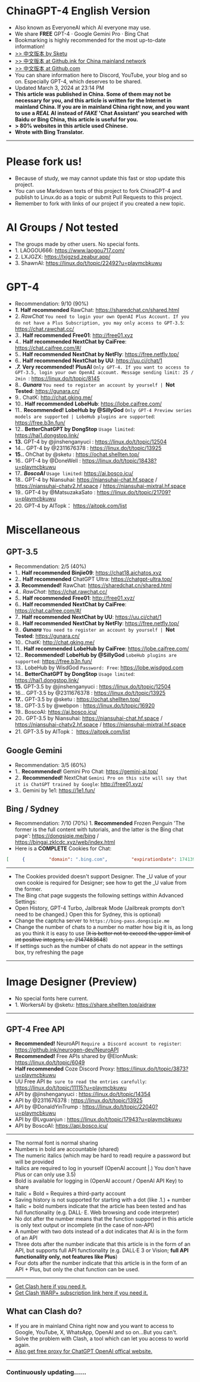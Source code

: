 # ChinaGPT-4 English Version
- Also known as EveryoneAI which AI everyone may use.
- We share **FREE** GPT-4 · Google Gemini Pro · Bing Chat
- Bookmarking is highly recommended for the most up-to-date information!
- [>> 中文版本 by Sketu](https://chinagpt.shellten.top/)
- [>> 中文版本 at Github.ink for China mainland network](https://github.ink/PlayMcBKuwu/chinagpt-4/blob/main/README.md)
- [>> 中文版本 at Github.com](https://github.com/PlayMcBKuwu/chinagpt-4/blob/main/README.md)
- You can share information here to Discord, YouTube, your blog and so on. Especially GPT-4, which deserves to be shared.
- Updated March 3, 2024 at 23:14 PM
- **This article was published in China. Some of them may not be necessary for you, and this article is written for the Internet in mainland China. If you are in mainland China right now, and you want to use a *REAL* AI instead of *FAKE* 'Chat Assistant' you searched with Baidu or Bing China, this article is useful for you.**
- **> 80% websites in this article used Chinese.**
- **Wrote with Bing Translator.**
***
# Please fork us!
- Because of study, we may cannot update this fast or stop update this project.
- You can use Markdown texts of this project to fork ChinaGPT-4 and publish to Linux.do as a topic or submit Pull Requests to this project.
- Remember to fork with links of our project if you created a new topic.
# AI Groups / Not tested
- The groups made by other users. No special fonts.
- 1\. LAOGOU666: https://www.laogou717.com/
- 2\. LXJGZX: https://lxjgzsd.zeabur.app/
- 3\. ShawnAI: https://linux.do/t/topic/22492?u=playmcbkuwu
# GPT-4
- Recommendation: 9/10 (90%)
- ***1\.*** **Half recommended** RawChat: https://sharedchat.cn/shared.html
- 2\. *RawChat* `You need to login your own OpenAI Plus Account. If you do not have a Plus Subscription, you may only access to GPT-3.5`: https://chat.rawchat.cc/
- *3\.\.* **Half recommended** **Free01**: http://free01.xyz
- 4\.\. **Half recommended** **NextChat by CaiFree**: https://chat.caifree.com/#/
- 5\.\. **Half recommended** **NextChat by NetFly**: https://free.netfly.top/
- 6\.\. **Half recommended** **NextChat by UU**: https://uu.ci/chat/1
- ***.7\.*** **Very recommended!** **PlusAI** `Only GPT-4. If you want to access to GPT-3.5, login your own OpenAI accoumt. Message sending limit: 25 / 2min `: https://linux.do/t/topic/8145
- 8\.\. ***Gunara*** `You need to register an account by yourself | `**Not Tested**: https://gunara.cn/
- 9\.\. ChatK: http://chat.gking.me/
- 10\.\. **Half recommended** **LobeHub**: https://lobe.caifree.com/
- 11\.\. **Recommended!** **LobeHub by @SillyGod** `Only GPT-4 Preview series models are supported | LobeHub plugins are supported`: https://free.b3n.fun/
- 12\.\. **BetterChatGPT by DongStop** `Usage limited`: https://hai1.dongstop.link/
- **13\.** GPT-4 by @jinshenganyuci : https://linux.do/t/topic/12504
- 14\... GPT-4 by @2311676378 : https://linux.do/t/topic/13925
- **15\.\.** OhChat by @sketu : https://ochat.shellten.top/
- 16\.\. GPT-4 by @DoneWell : https://linux.do/t/topic/18438?u=playmcbkuwu
- 17\.\. ***BoscoAI*** `Usage limited`: https://ai.bosco.icu/
- 18\.\. GPT-4 by Niansuhai: https://niansuhai-chat.hf.space / https://niansuhai-chatv2.hf.space / https://niansuhai-mixtral.hf.space
- 19\.\. GPT-4 by @MatsuzakaSato : https://linux.do/t/topic/21709?u=playmcbkuwu
- 20\. GPT-4 by AITopk： https://aitopk.com/list
# Miscellaneous
## GPT-3.5
- Recommendation: 2/5 (40%)
- 1\.\. **Half recommended** **Binjie09**: https://chat18.aichatos.xyz
- 2\.\. **Half recommended** ChatGPT Ultra: https://chatgpt-ultra.top/
- ***3\.*** **Recommended!** RawChat: https://sharedchat.cn/shared.html
- 4\.\. *RawChat*: https://chat.rawchat.cc/
- *5\.\.* **Half recommended** **Free01**: http://free01.xyz/
- 6\.\. **Half recommended** **NextChat by CaiFree**: https://chat.caifree.com/#/
- 7\.\. **Half recommended** **NextChat by UU**: https://uu.ci/chat/1
- 8\.\. **Half recommended** **NextChat by NetFly**: https://free.netfly.top/
- 9\.\. ***Gunara*** `You need to register an account by yourself | `**Not Tested**: https://gunara.cn/
- 10\.\. ChatK: http://chat.gking.me/
- 11\.\. **Half recommended** **LobeHub by CaiFree**: https://lobe.caifree.com/
- 12\.\. **Recommended!** **LobeHub by @SillyGod** `LobeHub plugins are supported`: https://free.b3n.fun/
- *13\.\.* LobeHub by WisdGod `Password: Free`: https://lobe.wisdgod.com
- 14\.\. **BetterChatGPT by DongStop** `Usage limited`: https://hai1.dongstop.link/
- **15\.** GPT-3.5 by @jinshenganyuci : https://linux.do/t/topic/12504
- 16\... GPT-3.5 by @2311676378 : https://linux.do/t/topic/13925
- **17\.\.** GPT-3.5 by @sketu : https://ochat.shellten.top/
- 18\.\. GPT-3.5 by @webpon : https://linux.do/t/topic/16920
- 19\.\. BoscoAI: https://ai.bosco.icu/
- 20\.\. GPT-3.5 by Niansuhai: https://niansuhai-chat.hf.space / https://niansuhai-chatv2.hf.space / https://niansuhai-mixtral.hf.space
- 21\. GPT-3.5 by AITopk： https://aitopk.com/list
## Google Gemini
- Recommendation: 3/5 (60%)
- 1\.\. **Recommended!** Gemini Pro Chat: https://gemini-ai.top/
- *2\.\.* **Recommended!** NextChat `Gemini Pro on this site will say that it is ChatGPT trained by Google`: http://free01.xyz/
- 3\.\. Gemini by 1e1: https://1e1.fun/
## Bing / Sydney
- Recommendation: 7/10 (70%)
1\. **Recommended** Frozen Penguin 'The former is the full content with tutorials, and the latter is the Bing chat page': https://dongsiqie.me/bing / https://bingai.zklcdc.xyz/web/index.html
- Here is a **COMPLETE** Cookies for Chat:
```json
[     {         "domain": ".bing.com",         "expirationDate": 1741395943.072767,         "hostOnly": false,         "httpOnly": false,         "name": "SRCHUSR",         "path": "/",         "sameSite": "no_restriction",         "secure": true,         "session": false,         "storeId": null,         "value": "DOB=20220323&T=1706835935000"     },     {         "domain": ".bing.com",         "hostOnly": false,         "httpOnly": true,         "name": "_Rwho",         "path": "/",         "sameSite": "no_restriction",         "secure": true,         "session": true,         "storeId": null,         "value": "u=d"     },     {         "domain": ".bing.com",         "expirationDate": 1741396043.383555,         "hostOnly": false,         "httpOnly": false,         "name": "SRCHHPGUSR",         "path": "/",         "sameSite": "no_restriction",         "secure": true,         "session": false,         "storeId": null,         "value": "SRCHLANG=zh-Hans&BZA=0&BRW=W&BRH=S&CW=1358&CH=620&SW=1366&SH=768&DPR=1.0&UTC=480&DM=0&EXLTT=31&HV=1706836043&PV=10.0.0&PRVCW=807&PRVCH=620&SCW=1343&SCH=620&WTS=63842432828&cdxtone=Creative&cdxtoneopts=h3imaginative,clgalileo,gencontentv3&IG=C551B738CFE24183B421AF9BFD2A667A&CIBV=1.1359.4"     },     {         "domain": ".bing.com",         "expirationDate": 1725093314.76374,         "hostOnly": false,         "httpOnly": false,         "name": "ANON",         "path": "/",         "sameSite": "no_restriction",         "secure": true,         "session": false,         "storeId": null,         "value": "A=038FB286D488437EF15AA538FFFFFFFF&E=1c1d&W=1"     },     {         "domain": ".bing.com",         "expirationDate": 1715000787,         "hostOnly": false,         "httpOnly": false,         "name": "BCP",         "path": "/",         "sameSite": "no_restriction",         "secure": true,         "session": false,         "storeId": null,         "value": "AD=1&AL=1&SM=1"     },     {         "domain": ".bing.com",         "expirationDate": 1718115299,         "hostOnly": false,         "httpOnly": false,         "name": "EDGSRVCUSR",         "path": "/",         "sameSite": "no_restriction",         "secure": true,         "session": false,         "storeId": null,         "value": "udscdxtone=Balanced"     },     {         "domain": ".bing.com",         "hostOnly": false,         "httpOnly": false,         "name": "_SS",         "path": "/",         "sameSite": "no_restriction",         "secure": true,         "session": true,         "storeId": null,         "value": "SID=15FBF909B5136FFF283CED10B4596E3A&R=51&RB=51&GB=0&RG=0&RP=51"     },     {         "domain": ".bing.com",         "hostOnly": false,         "httpOnly": false,         "name": "ipv6",         "path": "/",         "sameSite": "no_restriction",         "secure": true,         "session": true,         "storeId": null,         "value": "hit=1706839544595&t=4"     },     {         "domain": ".bing.com",         "expirationDate": 1711195505.096207,         "hostOnly": false,         "httpOnly": false,         "name": "SRCHD",         "path": "/",         "sameSite": "no_restriction",         "secure": true,         "session": false,         "storeId": null,         "value": "AF=NOFORM"     },     {         "domain": ".bing.com",         "expirationDate": 1738458431.96791,         "hostOnly": false,         "httpOnly": false,         "name": "_RwBf",         "path": "/",         "sameSite": "no_restriction",         "secure": true,         "session": false,         "storeId": null,         "value": "ilt=4&ihpd=0&ispd=1&rc=51&rb=51&gb=0&rg=0&pc=51&mtu=0&rbb=0.0&g=0&cid=&clo=0&v=2&l=2024-02-01T08:00:00.0000000Z&lft=0001-01-01T00:00:00.0000000&aof=0&o=0&p=BINGCOPILOTWAITLIST&c=MR000T&t=1096&s=2023-05-07T13:05:12.1562604+00:00&ts=2024-02-02T01:07:12.4382309+00:00&rwred=0&wls=2&lka=0&lkt=0&TH=&mta=0&e=SLfAVnnpKJ-tZikbYUjYGw2FmrIhm6YrUlBf7YmVCafZ8uGRs2Io8zMf46Sd4kYMZEpekoL-2TyLhGFDGrJQvuiUeh5lFTG1oru3OKxmBYU&A=&wlb=0&aad=0&ard=0001-01-01T00:00:00.0000000&wle=0&ccp=0&rwdbt=0001-01-01T16:00:00.0000000-08:00&rwflt=0001-01-01T16:00:00.0000000-08:00"     },     {         "domain": ".bing.com",         "expirationDate": 1741396029.415937,         "hostOnly": false,         "httpOnly": false,         "name": "_UR",         "path": "/",         "sameSite": "no_restriction",         "secure": true,         "session": false,         "storeId": null,         "value": "QS=0&TQS=0"     },     {         "domain": ".bing.com",         "hostOnly": false,         "httpOnly": true,         "name": "_EDGE_S",         "path": "/",         "sameSite": null,         "secure": false,         "session": true,         "storeId": null,         "value": "SID=15FBF909B5136FFF283CED10B4596E3A"     },     {         "domain": ".bing.com",         "expirationDate": 1741222553.363795,         "hostOnly": false,         "httpOnly": true,         "name": "USRLOC",         "path": "/",         "sameSite": "no_restriction",         "secure": true,         "session": false,         "storeId": null,         "value": "HS=1&ELOC=LAT=31.216106414794922|LON=121.47789001464844|N=%E9%BB%84%E6%B5%A6%E5%8C%BA%EF%BC%8C%E4%B8%8A%E6%B5%B7%E5%B8%82|ELT=4|"     },     {         "domain": ".bing.com",         "expirationDate": 1715955240,         "hostOnly": false,         "httpOnly": false,         "name": "_clck",         "path": "/",         "sameSite": null,         "secure": false,         "session": false,         "storeId": null,         "value": "1vag3or|2|fbp|0|1233"     },     {         "domain": ".bing.com",         "expirationDate": 1741396029.600494,         "hostOnly": false,         "httpOnly": false,         "name": "_HPVN",         "path": "/",         "sameSite": "no_restriction",         "secure": true,         "session": false,         "storeId": null,         "value": "CS=eyJQbiI6eyJDbiI6NCwiU3QiOjAsIlFzIjowLCJQcm9kIjoiUCJ9LCJTYyI6eyJDbiI6NCwiU3QiOjAsIlFzIjowLCJQcm9kIjoiSCJ9LCJReiI6eyJDbiI6NCwiU3QiOjAsIlFzIjowLCJQcm9kIjoiVCJ9LCJBcCI6dHJ1ZSwiTXV0ZSI6dHJ1ZSwiTGFkIjoiMjAyNC0wMi0wMlQwMDowMDowMFoiLCJJb3RkIjowLCJHd2IiOjAsIlRucyI6MCwiRGZ0IjpudWxsLCJNdnMiOjAsIkZsdCI6MCwiSW1wIjoxMiwiVG9ibiI6MH0="     },     {         "domain": ".bing.com",         "expirationDate": 1737390300.013449,         "hostOnly": false,         "httpOnly": false,         "name": "ABDEF",         "path": "/",         "sameSite": "no_restriction",         "secure": true,         "session": false,         "storeId": null,         "value": "V=13&ABDV=13&MRNB=1702830300011&MRB=0"     },     {         "domain": "cn.bing.com",         "expirationDate": 1706837830,         "hostOnly": true,         "httpOnly": false,         "name": "ai_session",         "path": "/",         "sameSite": "no_restriction",         "secure": true,         "session": false,         "storeId": null,         "value": "dg05h4AgPYLslV5DqO/Edr|1706835943149|1706836030657"     },     {         "domain": "cn.bing.com",         "expirationDate": 1738372030.626643,         "hostOnly": true,         "httpOnly": false,         "name": "MicrosoftApplicationsTelemetryDeviceId",         "path": "/",         "sameSite": "no_restriction",         "secure": true,         "session": false,         "storeId": null,         "value": "c601acab-e1d2-4d2a-b068-b277e9b1b1ab"     },     {         "domain": ".bing.com",         "expirationDate": 1713777802.611535,         "hostOnly": false,         "httpOnly": false,         "name": "MMCASM",         "path": "/",         "sameSite": "no_restriction",         "secure": true,         "session": false,         "storeId": null,         "value": "ID=ECB754209FE140D4908DB157CC5E2B35"     },     {         "domain": ".bing.com",         "expirationDate": 1740358555.633462,         "hostOnly": false,         "httpOnly": false,         "name": "MUID",         "path": "/",         "sameSite": "no_restriction",         "secure": true,         "session": false,         "storeId": null,         "value": "3B6C1E7652D865F623F00E7053A764FD"     },     {         "domain": "cn.bing.com",         "expirationDate": 1740532067.648779,         "hostOnly": true,         "httpOnly": true,         "name": "MUIDB",         "path": "/",         "sameSite": null,         "secure": false,         "session": false,         "storeId": null,         "value": "3B6C1E7652D865F623F00E7053A764FD"     },     {         "domain": ".bing.com",         "expirationDate": 1711195505.096263,         "hostOnly": false,         "httpOnly": false,         "name": "SRCHUID",         "path": "/",         "sameSite": "no_restriction",         "secure": true,         "session": false,         "storeId": null,         "value": "V=2&GUID=2ABFD2D032274FFDB1D32A2D4AEBE4C1&dmnchg=1"     },     {         "domain": ".bing.com",         "expirationDate": 1713777791.446063,         "hostOnly": false,         "httpOnly": false,         "name": "TRBDG",         "path": "/",         "sameSite": "no_restriction",         "secure": true,         "session": false,         "storeId": null,         "value": "FIMPR=1"     } ]
```
***
- The Cookies provided doesn't support Designer. The _U value of your own cookie is required for Designer; see how to get the _U value from the former.
- The Bing chat page suggests the following settings within Advanced Settings:
- Open History, GPT-4 Turbo, Jailbreak Mode (Jailbreak prompts don't need to be changed.) Open this for Sydney, this is optional)
- Change the captcha server to `https://bing-pass.dongsiqie.me`
- Change the number of chats to a number no matter how big it is, as long as you think it is easy to use (~~It is better not to exceed the upper limit of int positive integers, i.e. 2147483648~~)
- If settings such as the number of chats do not appear in the settings box, try refreshing the page
***
# Image Designer (Preview)
- No special fonts here current.
- 1\. WorkersAI by @sketu: https://share.shellten.top/aidraw
***
## GPT-4 Free API
- **Recommended!** NeuroAPI `Require a Discord account to register`: https://github.ink/neurogen-dev/NeuroAPI
- **Recommended!** Free APIs shared by @ElonMusk: https://linux.do/t/topic/6049
- **Half recommended** Coze Discord Proxy: https://linux.do/t/topic/3873?u=playmcbkuwu
- UU Free API `Be sure to read the entries carefully`: https://linux.do/t/topic/11115?u=playmcbkuwu
- API by @jinshenganyuci : https://linux.do/t/topic/14354
- API by @2311676378 : https://linux.do/t/topic/13925
- API by @DonaldYinTrump : https://linux.do/t/topic/22040?u=playmcbkuwu
- API by @Lvguanjun : https://linux.do/t/topic/17943?u=playmcbkuwu
- API by BoscoAI: https://api.bosco.icu/
***
- The normal font is normal sharing
- Numbers in bold are accountable (shared)
- The numeric italics (which may be hard to read) require a password but will be provided
- Italics are required to log in yourself (OpenAI account |.) You don't have Plus or can only use 3.5)
- Bold is available for logging in (OpenAI account / OpenAI API Key) to share
- Italic + Bold = Requires a third-party account
- Saving history is not supported for starting with a dot (like .1.) + number
- Italic + bold numbers indicate that the article has been tested and has full functionality (e.g. DALL· E. Web browsing and code interpreter)
- No dot after the number means that the function supported in this article is only text output or incomplete (in the case of non-API)
- A number with two dots instead of a dot indicates that AI is in the form of an API
- Three dots after the number indicate that this article is in the form of an API, but supports full API functionality (e.g. DALL·E 3 or Vision; **full API functionality only, not features like Plus**)
- Four dots after the number indicate that this article is in the form of an API + Plus, but only the chat function can be used.
***
- [Get Clash here if you need it.](https://clashios.com/clash-download/) 
- [Get Clash WARP+ subscription link here if you need it.](https://linux.do/t/topic/8991/)
## What can Clash do?
- If you are in mainland China right now and you want to access to Google, YouTube, X, WhatsApp, OpenAI and so on…But you can't.
- Solve the problem with Clash, a tool which can let you access to world again.
- [Also get free proxy for ChatGPT OpenAI offical website.](https://linux.do/t/topic/16430?u=playmcbkuwu)
***
### Continuously updating......
